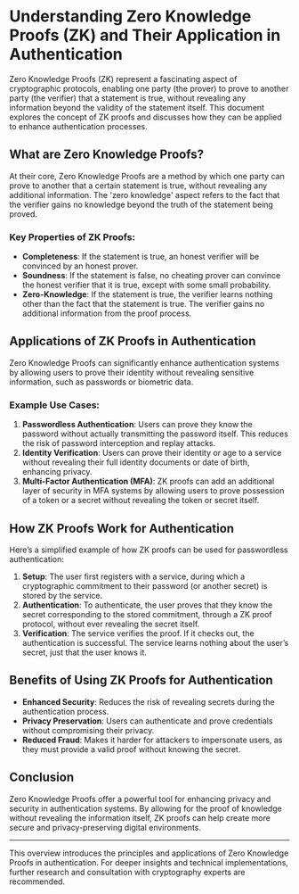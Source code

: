# Understanding Zero Knowledge Proofs (ZK) and Their Application in Authentication

Zero Knowledge Proofs (ZK) represent a fascinating aspect of cryptographic protocols, enabling one party (the prover) to prove to another party (the verifier) that a statement is true, without revealing any information beyond the validity of the statement itself. This document explores the concept of ZK proofs and discusses how they can be applied to enhance authentication processes.

## What are Zero Knowledge Proofs?

At their core, Zero Knowledge Proofs are a method by which one party can prove to another that a certain statement is true, without revealing any additional information. The 'zero knowledge' aspect refers to the fact that the verifier gains no knowledge beyond the truth of the statement being proved.

### Key Properties of ZK Proofs:

- **Completeness**: If the statement is true, an honest verifier will be convinced by an honest prover.
- **Soundness**: If the statement is false, no cheating prover can convince the honest verifier that it is true, except with some small probability.
- **Zero-Knowledge**: If the statement is true, the verifier learns nothing other than the fact that the statement is true. The verifier gains no additional information from the proof process.

## Applications of ZK Proofs in Authentication

Zero Knowledge Proofs can significantly enhance authentication systems by allowing users to prove their identity without revealing sensitive information, such as passwords or biometric data.

### Example Use Cases:

1. **Passwordless Authentication**: Users can prove they know the password without actually transmitting the password itself. This reduces the risk of password interception and replay attacks.
2. **Identity Verification**: Users can prove their identity or age to a service without revealing their full identity documents or date of birth, enhancing privacy.
3. **Multi-Factor Authentication (MFA)**: ZK proofs can add an additional layer of security in MFA systems by allowing users to prove possession of a token or a secret without revealing the token or secret itself.

## How ZK Proofs Work for Authentication

Here’s a simplified example of how ZK proofs can be used for passwordless authentication:

1. **Setup**: The user first registers with a service, during which a cryptographic commitment to their password (or another secret) is stored by the service.
2. **Authentication**: To authenticate, the user proves that they know the secret corresponding to the stored commitment, through a ZK proof protocol, without ever revealing the secret itself.
3. **Verification**: The service verifies the proof. If it checks out, the authentication is successful. The service learns nothing about the user’s secret, just that the user knows it.

## Benefits of Using ZK Proofs for Authentication

- **Enhanced Security**: Reduces the risk of revealing secrets during the authentication process.
- **Privacy Preservation**: Users can authenticate and prove credentials without compromising their privacy.
- **Reduced Fraud**: Makes it harder for attackers to impersonate users, as they must provide a valid proof without knowing the secret.

## Conclusion

Zero Knowledge Proofs offer a powerful tool for enhancing privacy and security in authentication systems. By allowing for the proof of knowledge without revealing the information itself, ZK proofs can help create more secure and privacy-preserving digital environments.

---

This overview introduces the principles and applications of Zero Knowledge Proofs in authentication. For deeper insights and technical implementations, further research and consultation with cryptography experts are recommended.
